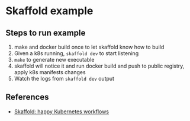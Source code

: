 # Skaffold example
## Steps to run example
1. make and docker build once to let skaffold know how to build
2. Given a k8s running, `skaffold dev` to start listening
4. `make` to generate new executable
4. skaffold will notice it and run docker build and push to public registry,
apply k8s manifests changes
5. Watch the logs from `skaffold dev` output
## References
+ [Skaffold: happy Kubernetes workflows](https://ahmet.im/blog/skaffold/)